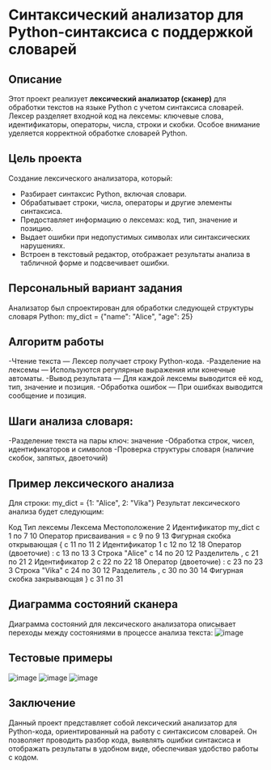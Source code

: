 # Синтаксический анализатор для Python-синтаксиса с поддержкой словарей

## Описание

Этот проект реализует **лексический анализатор (сканер)** для обработки текстов на языке Python с учетом синтаксиса словарей. Лексер разделяет входной код на лексемы: ключевые слова, идентификаторы, операторы, числа, строки и скобки. Особое внимание уделяется корректной обработке словарей Python.

## Цель проекта

Создание лексического анализатора, который:

- Разбирает синтаксис Python, включая словари.
- Обрабатывает строки, числа, операторы и другие элементы синтаксиса.
- Предоставляет информацию о лексемах: код, тип, значение и позицию.
- Выдает ошибки при недопустимых символах или синтаксических нарушениях.
- Встроен в текстовый редактор, отображает результаты анализа в табличной форме и подсвечивает ошибки.

## Персональный вариант задания

Анализатор был спроектирован для обработки следующей структуры словаря Python:
my_dict = {"name": "Alice", "age": 25}

## Алгоритм работы
-Чтение текста — Лексер получает строку Python-кода.
-Разделение на лексемы — Используются регулярные выражения или конечные автоматы.
-Вывод результата — Для каждой лексемы выводится её код, тип, значение и позиция.
-Обработка ошибок — При ошибках выводится сообщение и позиция.

## Шаги анализа словаря:
-Разделение текста на пары ключ: значение
-Обработка строк, чисел, идентификаторов и символов
-Проверка структуры словаря (наличие скобок, запятых, двоеточий)

## Пример лексического анализа
Для строки:
my_dict = {1: "Alice", 2: "Vika"}
Результат лексического анализа будет следующим:

Код	Тип лексемы	Лексема	Местоположение
2	Идентификатор	my_dict	с 1 по 7
10	Оператор присваивания	=	с 9 по 9
13	Фигурная скобка открывающая	{	с 11 по 11
2	Идентификатор	1	с 12 по 12
18	Оператор (двоеточие)	:	с 13 по 13
3	Строка	"Alice"	с 14 по 20
12	Разделитель	,	с 21 по 21
2	Идентификатор	2	с 22 по 22
18	Оператор (двоеточие)	:	с 23 по 23
3	Строка	"Vika"	с 24 по 30
12	Разделитель	,	с 30 по 30
14	Фигурная скобка закрывающая	}	с 31 по 31
## Диаграмма состояний сканера
Диаграмма состояний для лексического анализатора описывает переходы между состояниями в процессе анализа текста:
![image](https://github.com/user-attachments/assets/1b76c07c-3a78-42a6-b496-62e3e28f1321)

## Тестовые примеры
![image](https://github.com/user-attachments/assets/98135c61-cb4f-45d5-88db-4dfb14e99a6f)
![image](https://github.com/user-attachments/assets/f94b8698-c505-49f1-88d8-14a27c05076a)
![image](https://github.com/user-attachments/assets/b08ba2fa-710d-44a0-8ace-2ca2d28ec43f)



## Заключение
Данный проект представляет собой лексический анализатор для Python-кода, ориентированный на работу с синтаксисом словарей. Он позволяет проводить разбор кода, выявлять ошибки синтаксиса и отображать результаты в удобном виде, обеспечивая удобство работы с кодом.
